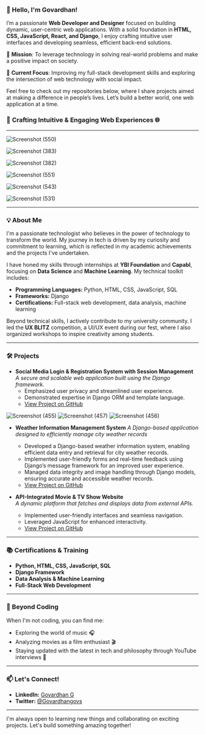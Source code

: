 ### 👋 Hello, I'm Govardhan!

I’m a passionate **Web Developer and Designer** focused on building dynamic, user-centric web applications. With a solid foundation in **HTML, CSS, JavaScript, React, and Django**, I enjoy crafting intuitive user interfaces and developing seamless, efficient back-end solutions.

🌟 **Mission**: To leverage technology in solving real-world problems and make a positive impact on society.

🌱 **Current Focus**: Improving my full-stack development skills and exploring the intersection of web technology with social impact.

Feel free to check out my repositories below, where I share projects aimed at making a difference in people’s lives. Let’s build a better world, one web application at a time.


### 🎨 **Crafting Intuitive & Engaging Web Experiences** 🌐
---

![Screenshot (550)](https://github.com/user-attachments/assets/10c76aa9-3a32-4e2d-bfa0-0c3312be9311)

![Screenshot (383)](https://github.com/user-attachments/assets/04e5a9e5-6d33-45fc-a68e-1c630593fefe)

![Screenshot (382)](https://github.com/user-attachments/assets/2382605e-9a54-45c4-b6d7-7a2fbf7cae92)

![Screenshot (551)](https://github.com/user-attachments/assets/dc9f20cd-b707-40c3-af8c-dbb9ab95e07b)

![Screenshot (543)](https://github.com/user-attachments/assets/5b40dd99-4279-4485-a26f-bc61272f7419)

![Screenshot (531)](https://github.com/user-attachments/assets/86bc5b75-7cd8-410e-99f8-e59fe007e25a)




---

### 💡 About Me

I'm a passionate technologist who believes in the power of technology to transform the world. My journey in tech is driven by my curiosity and commitment to learning, which is reflected in my academic achievements and the projects I've undertaken.

I have honed my skills through internships at **YBI Foundation** and **Capabl**, focusing on **Data Science** and **Machine Learning**. My technical toolkit includes:

- **Programming Languages:** Python, HTML, CSS, JavaScript, SQL
- **Frameworks:** Django
- **Certifications:** Full-stack web development, data analysis, machine learning

Beyond technical skills, I actively contribute to my university community. I led the **UX BLITZ** competition, a UI/UX event during our fest, where I also organized workshops to inspire creativity among students.

---

### 🛠️ Projects

- **Social Media Login & Registration System with Session Management**  
  *A secure and scalable web application built using the Django framework.*  
  - Emphasized user privacy and streamlined user experience.
  - Demonstrated expertise in Django ORM and template language.
  - [View Project on GitHub](https://github.com/GovardhanGova7277/Registration_Login_System)
 
 ![Screenshot (455)](https://github.com/user-attachments/assets/bcc13558-29ef-493f-990a-73e72fff74c9)
![Screenshot (457)](https://github.com/user-attachments/assets/e7d8012a-83c6-44a9-92cb-c153ba0c7f11)
![Screenshot (456)](https://github.com/user-attachments/assets/f68427ce-0225-4792-8730-83df0c6acf87)

    

- **Weather Information Management System**
  *A Django-based application designed to efficiently manage city weather records*
  
  - Developed a Django-based weather information system, enabling efficient data entry and retrieval for city weather records.
  - Implemented user-friendly forms and real-time feedback using Django’s message framework for an improved user experience.
  - Managed data integrity and image handling through Django models, ensuring accurate and accessible weather records.
  - [View Project on GitHub](https://github.com/GovardhanGova7277/Web-Application-for-Weather-Information-Management-Using-Django-ORM)

 
    
- **API-Integrated Movie & TV Show Website**  
  *A dynamic platform that fetches and displays data from external APIs.*  
  - Implemented user-friendly interfaces and seamless navigation.
  - Leveraged JavaScript for enhanced interactivity.
  - [View Project on GitHub](https://github.com/GovardhanGova7277/Movies_Clone)
 

---

### 📚 Certifications & Training

- **Python, HTML, CSS, JavaScript, SQL**
- **Django Framework**
- **Data Analysis & Machine Learning**
- **Full-Stack Web Development**

---

### 🎵 Beyond Coding

When I'm not coding, you can find me:

- Exploring the world of music 🎧
- Analyzing movies as a film enthusiast 🎬
- Staying updated with the latest in tech and philosophy through YouTube interviews 🎥

---

### 📫 Let's Connect!

- **LinkedIn:** [Govardhan G](https://www.linkedin.com/in/govardhan-g-1a13a1254)
- **Twitter:** [@Govardhangovs](https://x.com/Govardhangovs?t=u4qyxUV0xp9Bs7k4gppAEQ&s=09)

---

I'm always open to learning new things and collaborating on exciting projects. Let's build something amazing together!
